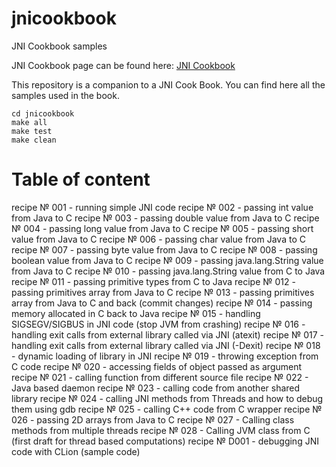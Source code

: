 # jnicookbook
JNI Cookbook samples

JNI Cookbook page can be found here: [JNI Cookbook](http://jnicookbook.owsiak.org)

This repository is a companion to a JNI Cook Book. You can find here all the samples used in the book.

    cd jnicookbook
    make all
    make test
    make clean

# Table of content

recipe № 001 - running simple JNI code
recipe № 002 - passing int value from Java to C
recipe № 003 - passing double value from Java to C
recipe № 004 - passing long value from Java to C
recipe № 005 - passing short value from Java to C
recipe № 006 - passing char value from Java to C
recipe № 007 - passing byte value from Java to C
recipe № 008 - passing boolean value from Java to C
recipe № 009 - passing java.lang.String value from Java to C
recipe № 010 - passing java.lang.String value from C to Java
recipe № 011 - passing primitive types from C to Java
recipe № 012 - passing primitives array from Java to C
recipe № 013 - passing primitives array from Java to C and back (commit changes)
recipe № 014 - passing memory allocated in C back to Java
recipe № 015 - handling SIGSEGV/SIGBUS in JNI code (stop JVM from crashing)
recipe № 016 - handling exit calls from external library called via JNI (atexit)
recipe № 017 - handling exit calls from external library called via JNI (-Dexit)
recipe № 018 - dynamic loading of library in JNI
recipe № 019 - throwing exception from C code
recipe № 020 - accessing fields of object passed as argument
recipe № 021 - calling function from different source file
recipe № 022 - Java based daemon
recipe № 023 - calling code from another shared library
recipe № 024 - calling JNI methods from Threads and how to debug them using gdb
recipe № 025 - calling C++ code from C wrapper
recipe № 026 - passing 2D arrays from Java to C
recipe № 027 - Calling class methods from multiple threads
recipe № 028 - Calling JVM class from C (first draft for thread based computations)
recipe № D001 - debugging JNI code with CLion (sample code)
